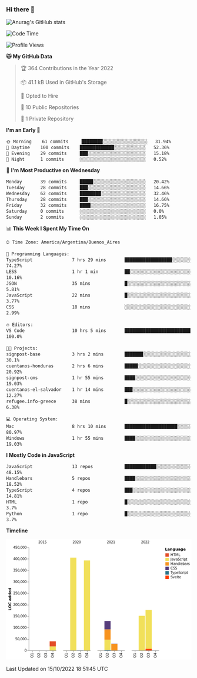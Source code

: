 ### Hi there 👋

![Anurag's GitHub stats](https://github-readme-stats.vercel.app/api?username=guiso92&count_private=true&show_icons=true&theme=dracula)

<!--START_SECTION:waka-->
![Code Time](http://img.shields.io/badge/Code%20Time-37%20hrs%2034%20mins-blue)

![Profile Views](http://img.shields.io/badge/Profile%20Views-0-blue)

**🐱 My GitHub Data** 

> 🏆 364 Contributions in the Year 2022
 > 
> 📦 41.1 kB Used in GitHub's Storage 
 > 
> 💼 Opted to Hire
 > 
> 📜 10 Public Repositories 
 > 
> 🔑 1 Private Repository 
 > 
**I'm an Early 🐤** 

```text
🌞 Morning    61 commits     ████████░░░░░░░░░░░░░░░░░   31.94% 
🌆 Daytime    100 commits    █████████████░░░░░░░░░░░░   52.36% 
🌃 Evening    29 commits     ███░░░░░░░░░░░░░░░░░░░░░░   15.18% 
🌙 Night      1 commits      ░░░░░░░░░░░░░░░░░░░░░░░░░   0.52%

```
📅 **I'm Most Productive on Wednesday** 

```text
Monday       39 commits     █████░░░░░░░░░░░░░░░░░░░░   20.42% 
Tuesday      28 commits     ███░░░░░░░░░░░░░░░░░░░░░░   14.66% 
Wednesday    62 commits     ████████░░░░░░░░░░░░░░░░░   32.46% 
Thursday     28 commits     ███░░░░░░░░░░░░░░░░░░░░░░   14.66% 
Friday       32 commits     ████░░░░░░░░░░░░░░░░░░░░░   16.75% 
Saturday     0 commits      ░░░░░░░░░░░░░░░░░░░░░░░░░   0.0% 
Sunday       2 commits      ░░░░░░░░░░░░░░░░░░░░░░░░░   1.05%

```


📊 **This Week I Spent My Time On** 

```text
⌚︎ Time Zone: America/Argentina/Buenos_Aires

💬 Programming Languages: 
TypeScript               7 hrs 29 mins       ██████████████████░░░░░░░   74.27% 
LESS                     1 hr 1 min          ██░░░░░░░░░░░░░░░░░░░░░░░   10.16% 
JSON                     35 mins             █░░░░░░░░░░░░░░░░░░░░░░░░   5.81% 
JavaScript               22 mins             █░░░░░░░░░░░░░░░░░░░░░░░░   3.77% 
CSS                      18 mins             ░░░░░░░░░░░░░░░░░░░░░░░░░   2.99%

🔥 Editors: 
VS Code                  10 hrs 5 mins       █████████████████████████   100.0%

🐱‍💻 Projects: 
signpost-base            3 hrs 2 mins        ███████░░░░░░░░░░░░░░░░░░   30.1% 
cuentanos-honduras       2 hrs 6 mins        █████░░░░░░░░░░░░░░░░░░░░   20.92% 
signpost-cms             1 hr 55 mins        ████░░░░░░░░░░░░░░░░░░░░░   19.03% 
cuentanos-el-salvador    1 hr 14 mins        ███░░░░░░░░░░░░░░░░░░░░░░   12.27% 
refugee.info-greece      38 mins             █░░░░░░░░░░░░░░░░░░░░░░░░   6.38%

💻 Operating System: 
Mac                      8 hrs 10 mins       ████████████████████░░░░░   80.97% 
Windows                  1 hr 55 mins        ████░░░░░░░░░░░░░░░░░░░░░   19.03%

```

**I Mostly Code in JavaScript** 

```text
JavaScript               13 repos            ████████████░░░░░░░░░░░░░   48.15% 
Handlebars               5 repos             ████░░░░░░░░░░░░░░░░░░░░░   18.52% 
TypeScript               4 repos             ███░░░░░░░░░░░░░░░░░░░░░░   14.81% 
HTML                     1 repo              █░░░░░░░░░░░░░░░░░░░░░░░░   3.7% 
Python                   1 repo              █░░░░░░░░░░░░░░░░░░░░░░░░   3.7%

```


**Timeline**

![Chart not found](https://raw.githubusercontent.com/Guiso92/Guiso92/main/charts/bar_graph.png) 


 Last Updated on 15/10/2022 18:51:45 UTC
<!--END_SECTION:waka-->
